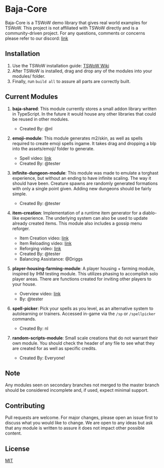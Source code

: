 # Baja-Core
Baja-Core is a TSWoW demo library that gives real world examples for TSWoW. This project is not affiliated with TSWoW directly and is a community-driven project. For any questions, comments or concerns please refer to our discord: [link](https://discord.gg/Zy2PY9C3n3)

## Installation
1. Use the TSWoW installation guide: [TSWoW Wiki](https://tswow.github.io/tswow-wiki/home/) 
2. After TSWoW is installed, drag and drop any of the modules into your modules/ folder.
3. Finally, run `build all` to assure all parts are correctly built.

## Current Modules
1. **baja-shared**: This module currently stores a small addon library written in TypeScript. In the future it would house any other libraries that could be reused in other modules. 
    * Created By: @nl

2. **emoji-module**: This module generates m2/skin, as well as spells required to create emoji spells ingame. It takes drag and dropping a blp into the assets/emoji/ folder to generate. 
    * Spell video: [link](https://streamable.com/rfvj7f)
    * Created By: @tester

3. **infinite-dungeon-module**: This module was made to emulate a torghast experience, but without an ending to have infinite scaling. The way it should have been. Creature spawns are randomly generated formations with only a single point given. Adding new dungeons should be fairly simple. 
    * Created By: @tester

4. **item-creation**: Implementation of a runtime item generator for a diablo-like experience. The underlying system can also be used to update already created items. This module also includes a gossip menu reforger.
    * Item Creation video: [link](https://streamable.com/trrnk8)
    * Item Reloading video: [link](https://streamable.com/03u64f)
    * Reforging video: [link](https://streamable.com/x3fx7j)
    * Created By: @tester
    * Balancing Assistance: @Driggs

5. **player-housing-farming-module**: A player housing + farming module, inspired by IHM testing module. This utilizes phasing to accomplish solo player areas. There are functions created for inviting other players to your house.
    * Overview video: [link](https://streamable.com/4n9umf)
    * By: @tester

6. **spell-picker**: Pick your spells as you level, as an alternative system to autolearning or trainers. Accessed in-game via the `/sp` or `/spellpicker` commands.
    * Created By: nl

7. **random-scripts-module**: Small scale creations that do not warrant their own module. You should check the header of any file to see what they are created for as well as specific credits.
    * Created By: Everyone!

## Note
Any modules seen on secondary branches not merged to the master branch should be considered incomplete and, if used, expect minimal support.

## Contributing
Pull requests are welcome. For major changes, please open an issue first to discuss what you would like to change. We are open to any ideas but ask that any module is written to assure it does not impact other possible content.

## License
[MIT](https://choosealicense.com/licenses/mit/)
